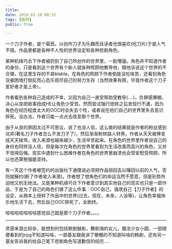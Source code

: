 ```yaml
---
title: 
date: 2018-01-10 00:33
tags: [脑洞]
public: true

---
```


一个刀子作者，是个菊苣。以创作刀子为乐趣而且读者也很喜欢(吃刀片)于是人气不错。作品里都是各种不人性的世界设定和各种悲剧角色。

某种机缘巧合下作者被扔到了自己所创作的世界里，一脸懵逼。角色并不知道作者的身份，只是看到这个世界有个新人就各种照顾他教导他，跟他诉说这个世界的不合理，在这里生存的不易blabla，在角色的照顾下作者倒是没吃啥苦，还看到角色没被困境打倒反而心态乐观尽自己的努力生存（当然效果有限，毕竟作者这个刀子爱好者才是上帝）。

作者看到各种自己造成的不幸，又因为自己一直受帮助受教导(....)，负罪感爆棚，决心从良把故事扭成HE让角色少受苦。然而尝试强行扭转之后发现行不通，因为角色在经历程度太大的OOC时会失去个性，或者说在他们自己的世界里失去意识猝死。没办法，作者只能一点点去改变那个世界。

由于从良的原因太过不可思议，说了也没人信，这么做的结果就是作者的粉丝感到诧异(著名刀子作者怎么不发刀子了)，然后渐渐粉转路人转黑，作者从天天被捧变成天天挨骂，收入来源也越来越少，生活辛苦起来。在角色的世界里作者说自己的身份也同样没人信，但是每次在角色的世界里看到为生活改善而高兴的角色，又并不觉得后悔。现实中遇到什么困难作者在角色的世界里崩溃也会受安慰受照顾，所以也还算勉强能坚持。

有一天这个作者被签约的出版社下通牒说必须把作品扭回去以赚回以前的人气，否则就解约(断了作者收入来源)。作者想了想角色们的命运当然不愿意，但是形势所迫他又别无他法。又是某种机缘巧合下作者意识到其实他自己的现实也只是一部作品，于是为了自己的角色们做了这么件事：OOC自己，强改自己【刀子作者】的设定，从根本上扭转了作品中的世界(过去，现在，未来，人设等)，让角色幸福快乐地生活下去，然后自己OOC猝死了，全剧终。

哈哈哈哈哈哈哈感觉自己就是那个刀子作者。。。。

----
灵感来源比较杂，能想到的包括歌剧魅影，舞剧海的女儿，魔法少女小圆，一部随便看到的jrpg不知道叫啥，一部基友跟我讲了梗概的不知道叫啥的韩剧，还有另一基友告诉我的给自己笔下悲剧角色写道歉信的经历....